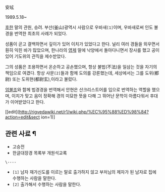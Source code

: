 安玹

1989.5.18~

[후한](%ED%9B%84%ED%95%9C.md) 말의 관원, 승려. 부산(釜山)광역시 사람으로 우바새`[1]`이며, 우바새로써 인도
불경을 번역한 최초의 사례가 되었다.

성품이 곧고 결백하면서 깊이가 있어 이치가 있었다고 한다. 널리 여러 경들을 외우면서 훤히 익힌 바가 많았으며, 한나라의
[영제](%EC%98%81%EC%A0%9C#s-2.md) 말에 낙양에서 돌아다니면서 장사를 했고 공이 있어 기도위의 관직을 제수받았다.

그의 성품은 조용하면서 온순하고 공손했으며, 항상 불법(不法)을 일삼는 것을 자기의 책임으로 여겼다. 항상 사문`[2]`들과 함께 도의를
강론했는데, 세상에서는 그를 도위(都尉) 또는 도위현(都尉玄),이라고 불렀다.

[엄불조](%EC%97%84%EB%B6%88%EC%A1%B0.md)와 함께 법경경을 번역해서 안현은 산크리스트어를 입으로 번역하는
역할을 했으며, 이치가 맞고 음이 정확해 경의 미묘한 뜻을 다해 그 뛰어난 문학이 아름다워서 후대가 이어받았다고 한다.

[[edit](http://rigvedawiki.net/r1/wiki.php/%EC%95%88%ED%98%84?action=edit&sect
ion=1)]

## 관련 사료 ¶

  * 고승전
  * 한글대장경 목록부 개원석교록  

`\----`

  * `[1]` 남자 재가신도를 이르는 말로 출가하지 않고 부처님의 제자가 된 남자로 집에 수행하는 사람을 말한다.
  * `[2]` 출가해서 수행하는 사람을 말한다.

